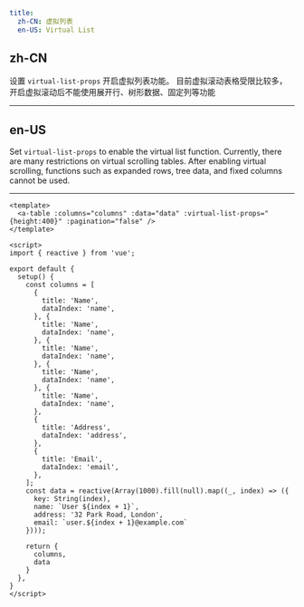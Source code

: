 ```yaml
title:
  zh-CN: 虚拟列表
  en-US: Virtual List
```

## zh-CN

设置 `virtual-list-props` 开启虚拟列表功能。
目前虚拟滚动表格受限比较多，开启虚拟滚动后不能使用展开行、树形数据、固定列等功能

---

## en-US

Set `virtual-list-props` to enable the virtual list function.
Currently, there are many restrictions on virtual scrolling tables. After enabling virtual scrolling, functions such as expanded rows, tree data, and fixed columns cannot be used.

---

```vue
<template>
  <a-table :columns="columns" :data="data" :virtual-list-props="{height:400}" :pagination="false" />
</template>

<script>
import { reactive } from 'vue';

export default {
  setup() {
    const columns = [
      {
        title: 'Name',
        dataIndex: 'name',
      }, {
        title: 'Name',
        dataIndex: 'name',
      }, {
        title: 'Name',
        dataIndex: 'name',
      }, {
        title: 'Name',
        dataIndex: 'name',
      }, {
        title: 'Name',
        dataIndex: 'name',
      },
      {
        title: 'Address',
        dataIndex: 'address',
      },
      {
        title: 'Email',
        dataIndex: 'email',
      },
    ];
    const data = reactive(Array(1000).fill(null).map((_, index) => ({
      key: String(index),
      name: `User ${index + 1}`,
      address: '32 Park Road, London',
      email: `user.${index + 1}@example.com`
    })));

    return {
      columns,
      data
    }
  },
}
</script>
```
